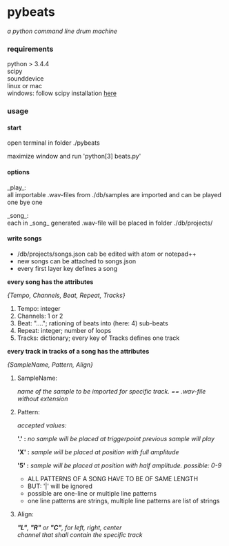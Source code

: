 # pybeats
_a python command line drum machine_

### requirements
python > 3.4.4  
scipy  
sounddevice  
linux or mac  
windows: follow scipy installation
[here](http://www.lfd.uci.edu/~gohlke/pythonlibs/)

### usage
#### start
open terminal in folder ./pybeats  
  
maximize window and run 'python[3] beats.py'

#### options
\_play\_:  
all importable .wav-files from ./db/samples
are imported and can be played one bye one

\_song\_:  
each in \_song\_ generated .wav-file will be
placed in folder ./db/projects/

#### write songs
- /db/projects/songs.json cab be edited with
atom or notepad++
- new songs can be attached to songs.json  
- every first layer key defines a song  
  
**every song has the attributes**

_{Tempo, Channels, Beat, Repeat, Tracks}_

1. Tempo:   integer
2. Channels:	1 or 2
3. Beat: "...."; rationing of beats into (here: 4) sub-beats
4. Repeat:   integer;    number of loops
5. Tracks:   dictionary; every key of Tracks defines one track

**every track in tracks of a song has the attributes**

_{SampleName, Pattern, Align}_
  
1. SampleName:  
    
    _name of the sample to be imported for specific track.  == .wav-file without extension_  
    

2. Pattern:  

    _accepted values:_
                  
    **'.' :**    _no sample will be placed at triggerpoint previous sample will play_  
            
    **'X' :**     _sample will be placed at position with full amplitude_  
    
    **'5' :**     _sample will be placed at position with half amplitude. possible: 0-9_
      
    - ALL PATTERNS OF A SONG HAVE TO BE OF SAME LENGTH  
    - BUT: '|' will be ignored  
    - possible are one-line or multiple line patterns  
    - one line patterns are strings, multiple line patterns are list of strings  
          
          
3. Align:  
    
    _**"L"**, **"R"** or **"C"**, for left, right, center  
    channel that shall contain the specific track_

